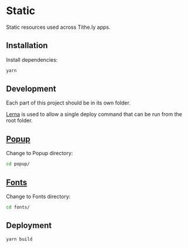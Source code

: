 # Static
Static resources used across Tithe.ly apps.

## Installation

Install dependencies:

```bash
yarn
```

## Development

Each part of this project should be in its own folder.

[Lerna](https://lerna.js.org/) is used to allow a single deploy command that can be run from the root folder.

## [Popup](./popup/README.md)

Change to Popup directory:

```bash
cd popup/
```

## [Fonts](./fonts/README.md)

Change to Fonts directory:

```bash
cd fonts/
```

## Deployment

```bash
yarn build
```

